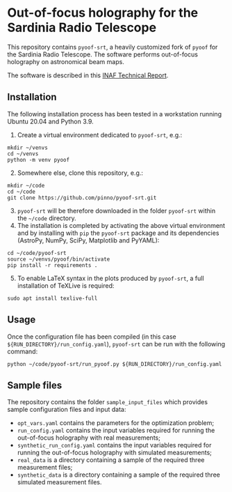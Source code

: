 # Out-of-focus holography for the Sardinia Radio Telescope

This repository contains ``pyoof-srt``, a heavily customized fork of ``pyoof`` for the Sardinia Radio Telescope.
The software performs out-of-focus holography on astronomical beam maps.

The software is described in this [INAF Technical Report](https://openaccess.inaf.it/handle/20.500.12386/23075).

## Installation

The following installation process has been tested in a workstation running Ubuntu 20.04 and Python 3.9.

1. Create a virtual environment dedicated to `pyoof-srt`, e.g.:
```
mkdir ~/venvs
cd ~/venvs
python -m venv pyoof
```

2. Somewhere else, clone this repository, e.g.:
```
mkdir ~/code
cd ~/code
git clone https://github.com/pinno/pyoof-srt.git
```

3. `pyoof-srt` will be therefore downloaded in the folder `pyoof-srt` within the `~/code` directory.
4. The installation is completed by activating the above virtual environment and by installing with `pip` the `pyoof-srt` package and its dependencies (AstroPy, NumPy, SciPy, Matplotlib and PyYAML):
```
cd ~/code/pyoof-srt
source ~/venvs/pyoof/bin/activate
pip install -r requirements .
```

5. To enable LaTeX syntax in the plots produced by ``pyoof-srt``, a full installation of TeXLive is required:
```
sudo apt install texlive-full
```

## Usage

Once the configuration file has been compiled (in this case `${RUN_DIRECTORY}/run_config.yaml`), `pyoof-srt` can be run with the following command:
```
python ~/code/pyoof-srt/run_pyoof.py ${RUN_DIRECTORY}/run_config.yaml
```

## Sample files

The repository contains the folder `sample_input_files` which provides sample configuration files and input data:
* `opt_vars.yaml` contains the parameters for the optimization problem;
* `run_config.yaml` contains the input variables required for running the out-of-focus holography with real measurements;
* `synthetic_run_config.yaml` contains the input variables required for running the out-of-focus holography with simulated measurements;
* `real_data` is a directory containing a sample of the required three measurement files;
* `synthetic_data` is a directory containing a sample of the required three simulated measurement files.
